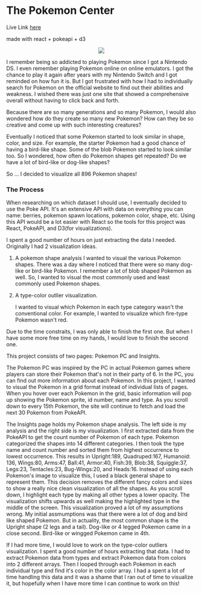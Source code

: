 # The Pokemon Center 

Live Link [here](https://clcl915.github.io/thepokemoncenter/)

made with react + pokeapi + d3

<p align="center">
<img src="public/thepokemoncenter-demo.gif">
</p>

I remember being so addicted to playing Pokemon since I got a Nintendo DS. I even remember playing Pokemon online on online emulators. I got the chance to play it again after years with my Nintendo Switch and I got reminded on how fun it is. But I got frustrated with how I had to individually search for Pokemon on the official website to find out their abilities and weakness. I wished there was just one site that showed a comprehensive overall without having to click back and forth. 

Because there are so many generations and so many Pokemon, I would also wondered how do they create so many new Pokemon? How can they be so creative and come up with such interesting creatures?

Eventually I noticed that some Pokemon started to look similar in shape, color, and size. For example, the starter Pokemon had a good chance of having a bird-like shape. Some of the blob Pokemon started to look similar too. So I wondered, how often do Pokemon shapes get repeated? Do we have a lot of bird-like or dog-like shapes?

So ... I decided to visualize all 896 Pokemon shapes!

### The Process

When researching on which dataset I should use, I eventually decided to use the Poke API. It's an extensive API with data on everything you can name: berries, pokemon spawn locations, pokemon color, shape, etc. Using this API would be a lot easier with React so the tools for this project was React, PokeAPI, and D3(for visualizations).

I spent a good number of hours on just extracting the data I needed. Originally I had 2 visualization ideas. 

1. A pokemon shape analysis
    I wanted to visual the various Pokemon shapes. There was a day where I noticed that there were so many dog-like or bird-like Pokemon. I remember a lot of blob shaped Pokemon as well. So, I wanted to visual the most commonly used and least commonly used Pokemon shapes. 

2. A type-color outlier visualization. 
    
    I wanted to visual which Pokemon in each type category wasn't the conventional color. For example, I wanted to visualize which fire-type Pokemon wasn't red. 


Due to the time constraits, I was only able to finish the first one. But when I have some more free time on my hands, I would love to finish the second one. 

This project consists of two pages: Pokemon PC and Insights. 

The Pokemon PC was inspired by the PC in actual Pokemon games where players can store their Pokemon that's not in their party of 6. In the PC, you can find out more information about each Pokemon. In this project, I wanted to visual the Pokemon in a grid format instead of individual lists of pages. When you hover over each Pokemon in the grid, basic information will pop up showing the Pokemon sprite, id number, name and type. As you scroll down to every 15th Pokemon, the site will continue to fetch and load the next 30 Pokemon from PokeAPI. 

The Insights page holds my Pokemon shape analysis. The left side is my analysis and the right side is my visualization. I first extracted data from the PokeAPI to get the count number of Pokemon of each type. Pokemon categorized the shapes into 14 different categories. I then took the type name and count number and sorted them from highest occurrence to lowest occurrence. This results in Upright:189, Quadruped:167, Humanoid: 136, Wings:80, Arms:47, Ball:41, Armor:40, Fish:39, Blob:38, Squiggle:37, Legs:23, Tentacles:23, Bug-Wings:20, and Heads:16. Instead of using each Pokemon's image to visualize this, I used a black general shape to represent them. This decision removes the different fancy colors and sizes to show a really nice clean visualization of all the shapes. As you scroll down, I highlight each type by making all other types a lower opacity. The visualization shifts upwards as well making the highlighted type in the middle of the screen. This visualization proved a lot of my assumptions wrong. My initial assmumptions was that there were a lot of dog and bird like shaped Pokemon. But in actuality, the most common shape is the Upright shape (2 legs and a tail). Dog-like or 4 legged Pokemon came in a close second. Bird-like or wingged Pokemon came in 4th. 

If I had more time, I would love to work on the type-color outliers visualization. I spent a good number of hours extracting that data. I had to extract Pokemon data from types and extract Pokemon data from colors into 2 different arrays. Then I looped through each Pokemon in each individual type and find it's color in the color array. I had a spent a lot of time handling this data and it was a shame that I ran out of time to visualize it, but hopefully when I have more time I can continue to work on this! 
